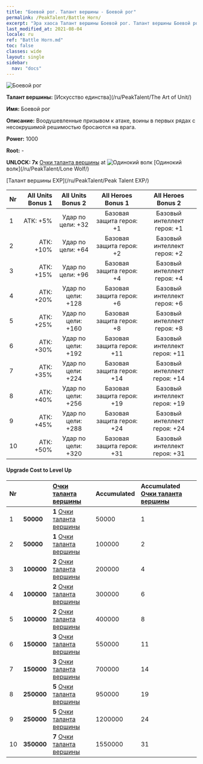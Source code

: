 ```yaml
---
title: "Боевой рог. Талант вершины - Боевой рог"
permalink: /PeakTalent/Battle Horn/
excerpt: "Эра хаоса Талант вершины Боевой рог. Талант вершины Боевой рог. Боевой рог"
last_modified_at: 2021-08-04
locale: ru
ref: "Battle Horn.md"
toc: false
classes: wide
layout: single
sidebar:
  nav: "docs"
---
```


  ![Боевой рог](/images/pt/talent_2004.png)

  **Талант вершины:** [Искусство единства](/ru/PeakTalent/The Art of Unit/)

  **Имя:** Боевой рог

  **Описание:** Воодушевленные призывом к атаке, воины в первых рядах с несокрушимой решимостью бросаются на врага.

  **Power:** 1000

  **Root:** -

  **UNLOCK: 7x** [Очки таланта вершины](/ItemsRU/con_934/) at ![Одинокий волк](/images/pt/talent_2001.png) [Одинокий волк](/ru/PeakTalent/Lone Wolf/)

  [Талант вершины EXP](/ru/PeakTalent/Peak Talent EXP/)

  | Nr | All Units Bonus 1 | All Units Bonus 2 | All Heroes Bonus 1 | All Heroes Bonus 2 |
  |:---|--------------:|:-------------:|:-------------:|:-------------:|
  | 1 | АТК: +5% | Удар по цели: +32 | Базовая защита героя: +1 | Базовый интеллект героя: +1 |
  | 2 | АТК: +10% | Удар по цели: +64 | Базовая защита героя: +2 | Базовый интеллект героя: +2 |
  | 3 | АТК: +15% | Удар по цели: +96 | Базовая защита героя: +4 | Базовый интеллект героя: +4 |
  | 4 | АТК: +20% | Удар по цели: +128 | Базовая защита героя: +6 | Базовый интеллект героя: +6 |
  | 5 | АТК: +25% | Удар по цели: +160 | Базовая защита героя: +8 | Базовый интеллект героя: +8 |
  | 6 | АТК: +30% | Удар по цели: +192 | Базовая защита героя: +11 | Базовый интеллект героя: +11 |
  | 7 | АТК: +35% | Удар по цели: +224 | Базовая защита героя: +14 | Базовый интеллект героя: +14 |
  | 8 | АТК: +40% | Удар по цели: +256 | Базовая защита героя: +19 | Базовый интеллект героя: +19 |
  | 9 | АТК: +45% | Удар по цели: +288 | Базовая защита героя: +24 | Базовый интеллект героя: +24 |
  | 10 | АТК: +50% | Удар по цели: +320 | Базовая защита героя: +31 | Базовый интеллект героя: +31 |


#### Upgrade Cost to Level Up

  | Nr | <i class="fas fa-coins"/> | [Очки таланта вершины](/ItemsRU/con_934/) | Accumulated <i class="fas fa-coins"/> | Accumulated [Очки таланта вершины](/ItemsRU/con_934/) |
  |:---|:--------------|:-------------|:-------------|:-------------|
  | 1 | **50000** | **1** [Очки таланта вершины](/ItemsRU/con_934/) | 50000 | 1 |
  | 2 | **50000** | **1** [Очки таланта вершины](/ItemsRU/con_934/) | 100000 | 2 |
  | 3 | **100000** | **2** [Очки таланта вершины](/ItemsRU/con_934/) | 200000 | 4 |
  | 4 | **100000** | **2** [Очки таланта вершины](/ItemsRU/con_934/) | 300000 | 6 |
  | 5 | **100000** | **2** [Очки таланта вершины](/ItemsRU/con_934/) | 400000 | 8 |
  | 6 | **150000** | **3** [Очки таланта вершины](/ItemsRU/con_934/) | 550000 | 11 |
  | 7 | **150000** | **3** [Очки таланта вершины](/ItemsRU/con_934/) | 700000 | 14 |
  | 8 | **250000** | **5** [Очки таланта вершины](/ItemsRU/con_934/) | 950000 | 19 |
  | 9 | **250000** | **5** [Очки таланта вершины](/ItemsRU/con_934/) | 1200000 | 24 |
  | 10 | **350000** | **7** [Очки таланта вершины](/ItemsRU/con_934/) | 1550000 | 31 |
